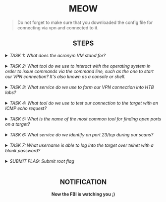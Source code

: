 <h1 align="center">MEOW</h1>

> Do not forget to make sure that you downloaded the config file for connecting via vpn and connected to it. 

<h2 align="center">STEPS</h2>

<details> 
    <summary>
        <i>TASK 1: What does the acronym VM stand for?</i>
    </summary>
    <b>Virtual Machine</b>
</details>
<br>
 
<details> 
    <summary>
        <i>TASK 2: What tool do we use to interact with the operating system in order to issue commands via the command line, such as the one to start our VPN connection? It's also known as a console or shell.</i>
    </summary>
    <b>terminal</b>
</details>
<br>
 
<details> 
    <summary>
        <i>TASK 3: What service do we use to form our VPN connection into HTB labs?</i>
    </summary>
    <b>openvpn</b>
</details>
<br>
 
<details> 
    <summary>
        <i>TASK 4: What tool do we use to test our connection to the target with an ICMP echo request?</i>
    </summary>
    <b>ping</b>
</details>
<br>

<details> 
    <summary>
        <i>TASK 5: What is the name of the most common tool for finding open ports on a target?</i>
    </summary>
    <b>nmap</b>
</details>
<br>

<details> 
    <summary>
        <i>TASK 6: What service do we identify on port 23/tcp during our scans?</i>
    </summary>
    <b>telnet</b>
</details>
<br>

    
<details> 
    <summary>
        <i>TASK 7: What username is able to log into the target over telnet with a blank password?</i>
    </summary>
    <b>root</b>
</details>
<br>
 
<details> 
    <summary>
        <i>SUBMIT FLAG: Submit root flag</i>
    </summary>
    <b>To receive the flag you need to connect via telnet to the IP address that you receive when you spawn the machine.</b>
</details>
<br>

<h2 align="center">NOTIFICATION</h2>

<p align="center">
    <b>Now the FBI is watching you ;)</b>
</p>
